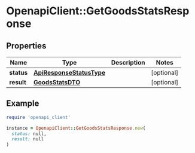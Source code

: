 # OpenapiClient::GetGoodsStatsResponse

## Properties

| Name | Type | Description | Notes |
| ---- | ---- | ----------- | ----- |
| **status** | [**ApiResponseStatusType**](ApiResponseStatusType.md) |  | [optional] |
| **result** | [**GoodsStatsDTO**](GoodsStatsDTO.md) |  | [optional] |

## Example

```ruby
require 'openapi_client'

instance = OpenapiClient::GetGoodsStatsResponse.new(
  status: null,
  result: null
)
```

